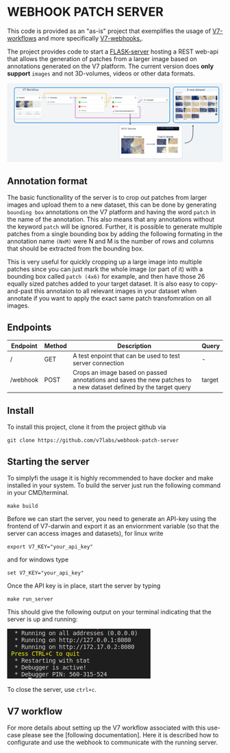 # WEBHOOK PATCH SERVER

This code is provided as an "as-is" project that exemplifies the usage of [V7-workflows](https://docs.v7labs.com/v2.0/docs/use-workflow-to-manage-your-projects) and more specifically [V7-webhooks.](https://docs.v7labs.com/v2.0/docs/the-webhook-stage). 


The project provides code to start a [FLASK-server](https://flask.palletsprojects.com/en/2.2.x/) hosting a REST web-api that allows the generation of patches from a larger image based on annotations generated on the V7 platform. The current version does **only support** `images` and not 3D-volumes, videos or other data formats.

![alt text](/illustrations/image_patch_illustrations.png)

## Annotation format

The basic functionallity of the server is to crop out patches from larger images and upload them to a new dataset, this can be done by generating `bounding box` annotations on the V7 platform and having the word `patch` in the name of the annotation. This also means that any annotations without the keyword `patch` will be ignored. Further, it is possible to generate multiple patches from a single bounding box by adding the following formating in the annotation name `(NxM)` were N and M is the number of rows and columns that should be extracted from the bounding box.

This is very useful for quickly cropping up a large image into multiple patches since you can just mark the whole image (or part of it) with a bounding box called `patch (4x6)` for example, and then have those 26 equally sized patches added to your target dataset. It is also easy to copy-and-past this annotaion to all relevant images in your dataset when annotate if you want to apply the exact same patch transfomration on all images.


## Endpoints

| Endpoint | Method  | Description                                                 | Query |
| -------- | ------- | ----------------------------------------------------------- | ------
| /        | GET     | A test enpoint that can be used to test server connection   | - |
| /webhook | POST    | Crops an image based on passed annotations and saves the new patches to a new dataset defined by the target query   | target |


## Install

To install this project, clone it from the project github via
```
git clone https://github.com/v7labs/webhook-patch-server
```

## Starting the server

To simplyfi the usage it is highly recommended to have docker and make installed in your system. To build the server just run the following command in your CMD/terminal.

```
make build
```

Before we can start the server, you need to generate an API-key using the frontend of V7-darwin and export it as an enviornment variable (so that the server can access images and datasets), for linux write

```
export V7_KEY="your_api_key"
```

and for windows type


```
set V7_KEY="your_api_key"
```

Once the API key is in place, start the server by typing

```
make run_server
```

This should give the following output on your terminal indicating that the server is up and running:


![alt text](/illustrations/running_server_example.png)

To close the server, use `ctrl+c`.

## V7 workflow

For more details about setting up the V7 workflow associated with this use-case please see the [following documentation]. Here it is described how to configurate and use the webhook to communicate with the running server.


